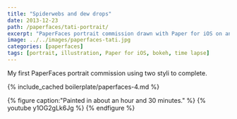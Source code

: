 ```yaml
---
title: "Spiderwebs and dew drops"
date: 2013-12-23
path: /paperfaces/tati-portrait/
excerpt: "PaperFaces portrait commission drawn with Paper for iOS on an iPad."
image: ../../images/paperfaces-tati.jpg
categories: [paperfaces]
tags: [portrait, illustration, Paper for iOS, bokeh, time lapse]
---
```


My first PaperFaces portrait commission using two styli to complete.

{% include_cached boilerplate/paperfaces-4.md %}

{% figure caption:"Painted in about an hour and 30 minutes." %}
{% youtube y1OG2gLk6Jg %}
{% endfigure %}
